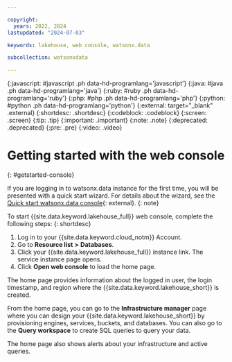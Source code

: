 ```yaml
---

copyright:
  years: 2022, 2024
lastupdated: "2024-07-03"

keywords: lakehouse, web console, watsonx.data

subcollection: watsonxdata

---
```


{:javascript: #javascript .ph data-hd-programlang='javascript'}
{:java: #java .ph data-hd-programlang='java'}
{:ruby: #ruby .ph data-hd-programlang='ruby'}
{:php: #php .ph data-hd-programlang='php'}
{:python: #python .ph data-hd-programlang='python'}
{:external: target="_blank" .external}
{:shortdesc: .shortdesc}
{:codeblock: .codeblock}
{:screen: .screen}
{:tip: .tip}
{:important: .important}
{:note: .note}
{:deprecated: .deprecated}
{:pre: .pre}
{:video: .video}


# Getting started with the web console
{: #getstarted-console}

If you are logging in to watsonx.data instance for the first time, you will be presented with a quick start wizard. For details about the wizard, see the [Quick start watsonx.data console](watsonxdata?topic=watsonxdata-quick_start){: external}.
{: note}

To start {{site.data.keyword.lakehouse_full}} web console, complete the following steps:
{: shortdesc}

1. Log in to your {{site.data.keyword.cloud_notm}} Account.
2. Go to **Resource list** **>** **Databases**.
3. Click your {{site.data.keyword.lakehouse_full}} instance link. The service instance page opens.
4. Click **Open web console** to load the home page.

<!-- 5. Log in to the console with your IBM ID and password.

After you log in to the {{site.data.keyword.lakehouse_short}} web console, you are on the home page. -->

The home page provides information about the logged in user, the login timestamp, and region where the {{site.data.keyword.lakehouse_short}} is created.

From the home page, you can go to the **Infrastructure manager** page where you can design your {{site.data.keyword.lakehouse_short}} by provisioning engines, services, buckets, and databases. You can also go to the **Query workspace** to create SQL queries to query your data.

The home page also shows alerts about your infrastructure and active queries.
